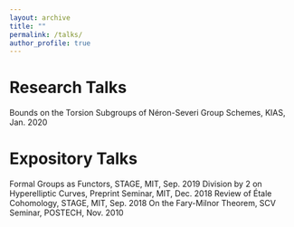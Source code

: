 ```yaml
---
layout: archive
title: ""
permalink: /talks/
author_profile: true
---
```


# Research Talks
Bounds on the Torsion Subgroups of Néron-Severi Group Schemes, KIAS, Jan. 2020

# Expository Talks
Formal Groups as Functors, STAGE, MIT, Sep. 2019
Division by 2 on Hyperelliptic Curves, Preprint Seminar, MIT, Dec. 2018 
Review of Étale Cohomology, STAGE, MIT, Sep. 2018
On the Fary-Milnor Theorem, SCV Seminar, POSTECH, Nov. 2010
